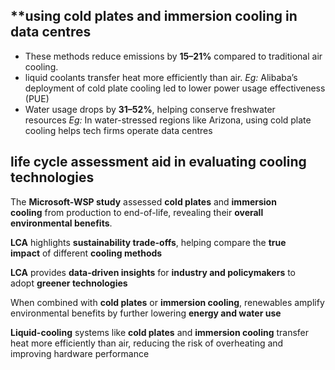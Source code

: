 ## **using cold plates and immersion cooling in data centres

- These methods reduce emissions by **15–21%** compared to traditional air cooling.
- liquid coolants transfer heat more efficiently than air. _Eg:_ Alibaba’s deployment of cold plate cooling led to lower power usage effectiveness (PUE)
- Water usage drops by **31–52%**, helping conserve freshwater resources _Eg:_ In water-stressed regions like Arizona, using cold plate cooling helps tech firms operate data centres

## **life cycle assessment aid in evaluating cooling technologies**

The **Microsoft-WSP study** assessed **cold plates** and **immersion cooling** from production to end-of-life, revealing their **overall environmental benefits**.

**LCA** highlights **sustainability trade-offs**, helping compare the **true impact** of different **cooling methods**

**LCA** provides **data-driven insights** for **industry and policymakers** to adopt **greener technologies**

When combined with **cold plates** or **immersion cooling**, renewables amplify environmental benefits by further lowering **energy and water use**

**Liquid-cooling** systems like **cold plates** and **immersion cooling** transfer heat more efficiently than air, reducing the risk of overheating and improving hardware performance








